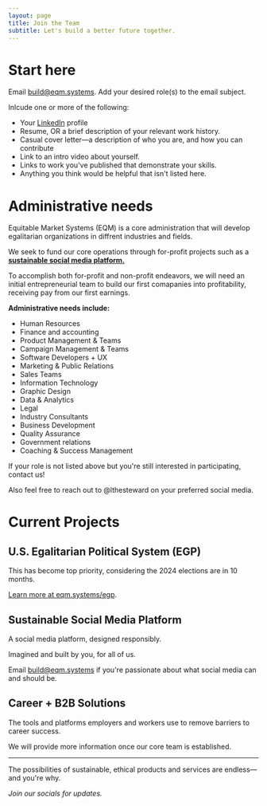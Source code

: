 ```yaml
---
layout: page
title: Join the Team
subtitle: Let's build a better future together.
---
```


# Start here

Email [build@eqm.systems](mailto:build@eqm.systems). Add your desired role(s) to the email subject. 

Inlcude one or more of the following:

- Your [LinkedIn](https://www.linkedin.com/) profile
- Resume, OR a brief description of your relevant work history.
- Casual cover letter—a description of who you are, and how you can contribute
- Link to an intro video about yourself.
- Links to work you've published that demonstrate your skills.
- Anything you think would be helpful that isn't listed here.

# Administrative needs

Equitable Market Systems (EQM) is a core administration that will develop egalitarian organizations in diffrent industries and fields. 

We seek to fund our core operations through for-profit projects such as a **[sustainable social media platform.](#sustainable-social-media-platform)**

To accomplish both for-profit and non-profit endeavors, we will need an initial entrepreneurial team to build our first comapanies into profitability, receiving pay from our first earnings.

**Administrative needs include:**

- Human Resources
- Finance and accounting
- Product Management & Teams
- Campaign Management & Teams
- Software Developers + UX
- Marketing & Public Relations
- Sales Teams
- Information Technology
- Graphic Design
- Data & Analytics
- Legal
- Industry Consultants
- Business Development
- Quality Assurance
- Government relations
- Coaching & Success Management

If your role is not listed above but you're still interested in participating, contact us!

Also feel free to reach out to @lthesteward on your preferred social media.

# Current Projects

## U.S. Egalitarian Political System (EGP)

This has become top priority, considering the 2024 elections are in 10 months.

[Learn more at eqm.systems/egp](https://eqm.systems/egp/).

## Sustainable Social Media Platform

A social media platform, designed responsibly.

Imagined and built by you, for all of us.

Email [build@eqm.systems](mailto:build@eqm.systems) if you're passionate about what social media can and should be.

## Career + B2B Solutions

The tools and platforms employers and workers use to remove barriers to career success. 

We will provide more information once our core team is established.

---

The possibilities of sustainable, ethical products and services are endless—and you're why.

*Join our socials for updates.*
